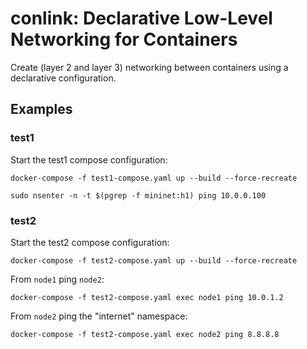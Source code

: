 # conlink: Declarative Low-Level Networking for Containers

Create (layer 2 and layer 3) networking between containers using
a declarative configuration.


## Examples

### test1

Start the test1 compose configuration:

```
docker-compose -f test1-compose.yaml up --build --force-recreate
```

```
sudo nsenter -n -t $(pgrep -f mininet:h1) ping 10.0.0.100
```


### test2

Start the test2 compose configuration:

```
docker-compose -f test2-compose.yaml up --build --force-recreate
```

From `node1` ping `node2`:

```
docker-compose -f test2-compose.yaml exec node1 ping 10.0.1.2
```

From `node2` ping the "internet" namespace:

```
docker-compose -f test2-compose.yaml exec node2 ping 8.8.8.8
```


